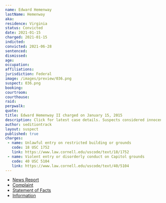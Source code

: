 ```yaml
---
name: Edward Hemenway
lastName: Hemenway
aka:
residence: Virginia
status: Convicted
date: 2021-01-15
charged: 2021-01-15
indicted:
convicted: 2021-06-28
sentenced: 
dismissed: 
age:
occupation:
affiliations:
jurisdiction: Federal
image: /images/preview/036.png
suspect: 036.png
booking:
courtroom:
courthouse:
raid:
perpwalk:
quote:
title: Edward Hemenway II charged on January 15, 2015
description: Click for latest case details. Suspects considered innocent until proven guilty.
author: seditiontrack
layout: suspect
published: true
charges:
 - name: Unlawful entry on restricted building or grounds
   code: 18 USC 1752
   link: https://www.law.cornell.edu/uscode/text/18/1752
 - name: Violent entry or disorderly conduct on Capitol grounds
   code: 40 USC 5104
   link: https://www.law.cornell.edu/uscode/text/40/5104
---
```

- [News Report](https://www.whas11.com/article/news/crime/kentucky-capitol-riot-arrests-bauer/417-51b5098f-25b0-41f7-898b-37616e64dc5d)
- [Complaint](https://www.justice.gov/opa/page/file/1355726/download)
- [Statement of Facts](https://www.justice.gov/opa/page/file/1355721/download)
- [Information](https://www.justice.gov/usao-dc/case-multi-defendant/file/1371586/download)
